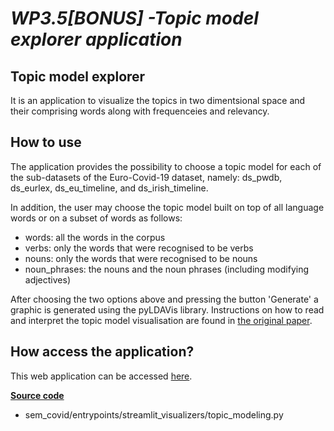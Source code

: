 # *WP3.5[BONUS] -Topic model explorer application*

## **Topic model explorer**

It is an application to visualize the topics in two dimentsional space and their comprising words along with frequenceies and relevancy.

## **How to use**

The application provides the possibility to choose a topic model for each of the sub-datasets of the Euro-Covid-19 dataset, namely: ds_pwdb, ds_eurlex, ds_eu_timeline, and ds_irish_timeline. 

In addition, the user may choose the topic model built on top of all language words or on a subset of words as follows:
- words: all the words in the corpus
- verbs: only the words that were recognised to be verbs
- nouns: only the words that were recognised to be nouns
- noun_phrases: the nouns and the noun phrases (including modifying adjectives)

After choosing the two options above and pressing the button 'Generate' a graphic is generated using the pyLDAVis library. Instructions on how to read and interpret the topic model visualisation are found in [the original paper](https://nlp.stanford.edu/events/illvi2014/papers/sievert-illvi2014.pdf). 


## **How access the application?**
This web application can be accessed [here](http://srv.meaningfy.ws:8502/).

[**Source code**](
https://github.com/meaningfy-ws/sem-covid/blob/main/sem_covid/entrypoints/streamlit_visualizers/topic_modeling.py)
- sem_covid/entrypoints/streamlit_visualizers/topic_modeling.py


